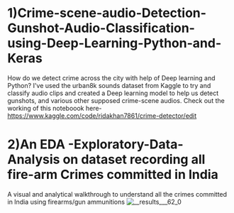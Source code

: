# 1)Crime-scene-audio-Detection-Gunshot-Audio-Classification-using-Deep-Learning-Python-and-Keras
 How do we detect crime across the city with help of Deep learning and Python?  I've  used the urban8k sounds dataset from Kaggle to try and classify audio clips and created a Deep learning model to help us detect gunshots, and various other supposed crime-scene audios.
 Check out the working of this noteboook here-https://www.kaggle.com/code/ridakhan7861/crime-detector/edit
# 2)An EDA -Exploratory-Data-Analysis on dataset recording all fire-arm Crimes committed in India
A visual and analytical walkthrough to understand all the crimes committed in India using firearms/gun ammunitions 
![__results___62_0](https://github.com/Ridargithub219/DeepLearning---Crime-Series--Special-files-/assets/134956343/3fdf23be-5f3e-4c35-8581-d90eed9442e0)
